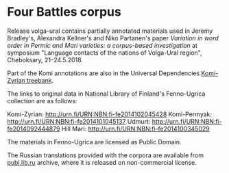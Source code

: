 # Four Battles corpus

Release volga-ural contains partially annotated materials used in Jeremy Bradley's, Alexandra Kellner's and Niko Partanen's paper *Variation in word order in Permic and Mari varieties: a corpus-based investigation* at symposium "Language contacts of the nations of Volga-Ural region", Cheboksary, 21–24.5.2018.

Part of the Komi annotations are also in the Universal Dependencies [Komi-Zyrian treebank](https://github.com/UniversalDependencies/UD_Komi_Zyrian-Lattice/).

The links to original data in National Library of Finland's Fenno-Ugrica collection are as follows:

Komi-Zyrian: http://urn.fi/URN:NBN:fi-fe2014102045428
Komi-Permyak: http://urn.fi/URN:NBN:fi-fe2014101045137
Udmurt: http://urn.fi/URN:NBN:fi-fe2014092444879
Hill Mari: http://urn.fi/URN:NBN:fi-fe2014100345029

The materials in Fenno-Ugrica are licensed as Public Domain.

The Russian translations provided with the corpora are available from [publ.lib.ru](http://publ.lib.ru/ARCHIVES/U/USPENSKIY_Lev_Vasil'evich/_Uspenskiy_L.V..html#009) archive, where it is released on non-commercial license.
